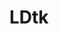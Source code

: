 ---
layout: module
title: LDtk
authors: [korlibs]
category: Tilemaps
link: https://github.com/korlibs/korge-ldtk/tree/main/korge-ldtk
icon: /i/ldtk.png
---